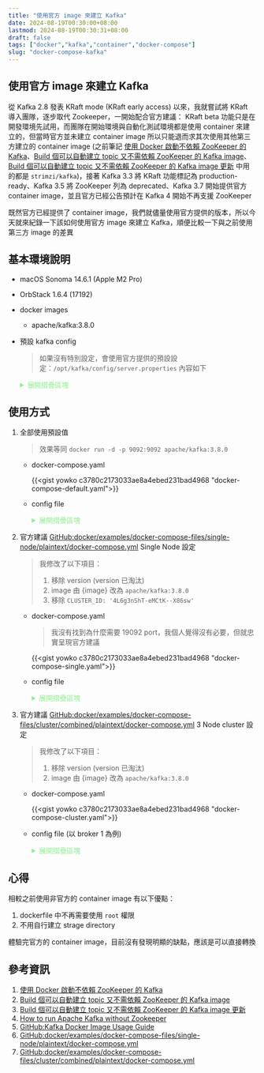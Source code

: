```yaml
---
title: "使用官方 image 來建立 Kafka"
date: 2024-08-19T00:30:00+08:00
lastmod: 2024-08-19T00:30:31+08:00
draft: false
tags: ["docker","kafka","container","docker-compose"]
slug: "docker-compose-kafka"
---
```


## 使用官方 image 來建立 Kafka

從 Kafka 2.8 發表 KRaft mode (KRaft early access) 以來，我就嘗試將 KRaft 導入團隊，逐步取代 Zookeeper，一開始配合官方建議： KRaft beta 功能只是在開發環境先試用，而團隊在開始環境與自動化測試環境都是使用 container 來建立的，但當時官方並未建立 container image 所以只能退而求其次使用其他第三方建立的 container image (之前筆記 [使用 Docker 啟動不依賴 ZooKeeper 的 Kafka](/docker-kafka-without-zookeeper/)、[Build 個可以自動建立 topic 又不需依賴 ZooKeeper 的 Kafka image](/container-kafka-without-zookeeper-create-topic/)、[Build 個可以自動建立 topic 又不需依賴 ZooKeeper 的 Kafka image 更新](/container-kafka-without-zookeeper-create-topic-update/) 中用的都是 `strimzi/kafka`)，接著 Kafka 3.3 將 KRaft 功能標記為 production-ready、Kafka 3.5 將 ZooKeeper 列為 deprecated、Kafka 3.7 開始提供官方 container image，並且官方已經公告預計在 Kafka 4 開始不再支援 ZooKeeper

既然官方已經提供了 container image，我們就儘量使用官方提供的版本，所以今天就來紀錄一下該如何使用官方 image 來建立 Kafka，順便比較一下與之前使用第三方 image 的差異

## 基本環境說明

- macOS Sonoma 14.6.1 (Apple M2 Pro)
- OrbStack 1.6.4 (17192)
- docker images

    - apache/kafka:3.8.0

- 預設 kafka config

    > 如果沒有特別設定，會使用官方提供的預設設定：`/opt/kafka/config/server.properties` 內容如下

    <details>

    <summary style="color: LightGreen;">展開摺疊區塊</summary>
    {{<gist yowko c3780c2173033ae8a4ebed231bad4968 "default.properties">}}
    </details>

## 使用方式

1. 全部使用預設值

    > 效果等同 `docker run -d -p 9092:9092 apache/kafka:3.8.0`

    - docker-compose.yaml

        {{<gist yowko c3780c2173033ae8a4ebed231bad4968 "docker-compose-default.yaml">}}

    - config file

        <details>
        <summary style="color: LightGreen;">展開摺疊區塊</summary>
        {{<gist yowko c3780c2173033ae8a4ebed231bad4968 "default.properties">}}
        </details>

2. 官方建議 [GitHub:docker/examples/docker-compose-files/single-node/plaintext/docker-compose.yml](https://github.com/apache/kafka/blob/trunk/docker/examples/docker-compose-files/single-node/plaintext/docker-compose.yml) Single Node 設定

    > 我修改了以下項目：
    > 1. 移除 version (version 已淘汰)
    > 2. image 由 {image} 改為 `apache/kafka:3.8.0`
    > 3. 移除 `CLUSTER_ID: '4L6g3nShT-eMCtK--X86sw'`

    - docker-compose.yaml

        > 我沒有找到為什麼需要 19092 port，我個人覺得沒有必要，但就忠實呈現官方建議

        {{<gist yowko c3780c2173033ae8a4ebed231bad4968 "docker-compose-single.yaml">}}

    - config file

        <details>

        <summary style="color: LightGreen;">展開摺疊區塊</summary>
        {{<gist yowko c3780c2173033ae8a4ebed231bad4968 "single.properties">}}
        </details>

3. 官方建議 [GitHub:docker/examples/docker-compose-files/cluster/combined/plaintext/docker-compose.yml](https://github.com/apache/kafka/blob/trunk/docker/examples/docker-compose-files/cluster/combined/plaintext/docker-compose.yml) 3 Node cluster 設定

    > 我修改了以下項目：
    > 1. 移除 version (version 已淘汰)
    > 2. image 由 {image} 改為 `apache/kafka:3.8.0`

    - docker-compose.yaml

        {{<gist yowko c3780c2173033ae8a4ebed231bad4968 "docker-compose-cluster.yaml">}}

    - config file (以 broker 1 為例)

        <details>

        <summary style="color: LightGreen;">展開摺疊區塊</summary>
        {{<gist yowko c3780c2173033ae8a4ebed231bad4968 "cluster.properties">}}
        </details>

## 心得

相較之前使用非官方的 container image 有以下優點：

1. dockerfile 中不再需要使用 `root` 權限
2. 不用自行建立 strage directory

體驗完官方的 container image，目前沒有發現明顯的缺點，應該是可以直接轉換

## 參考資訊

1. [使用 Docker 啟動不依賴 ZooKeeper 的 Kafka](/docker-kafka-without-zookeeper/)
2. [Build 個可以自動建立 topic 又不需依賴 ZooKeeper 的 Kafka image](/container-kafka-without-zookeeper-create-topic/)
3. [Build 個可以自動建立 topic 又不需依賴 ZooKeeper 的 Kafka image 更新](/container-kafka-without-zookeeper-create-topic-update/)
4. [How to run Apache Kafka without Zookeeper](https://medium.com/@erkndmrl/how-to-run-apache-kafka-without-zookeeper-3376468ddaa8)
5. [GitHub:Kafka Docker Image Usage Guide](https://github.com/apache/kafka/blob/trunk/docker/examples/README.md)
6. [GitHub:docker/examples/docker-compose-files/single-node/plaintext/docker-compose.yml](https://github.com/apache/kafka/blob/trunk/docker/examples/docker-compose-files/single-node/plaintext/docker-compose.yml)
7. [GitHub:docker/examples/docker-compose-files/cluster/combined/plaintext/docker-compose.yml](https://github.com/apache/kafka/blob/trunk/docker/examples/docker-compose-files/cluster/combined/plaintext/docker-compose.yml)
